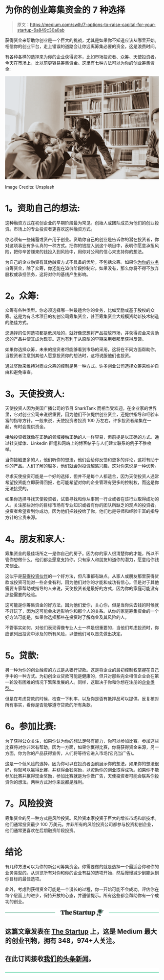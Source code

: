 # 为你的创业筹集资金的 7 种选择

> 原文：<https://medium.com/swlh/7-options-to-raise-capital-for-your-startup-6a849c30a0ab>

获得资金来帮助你创业是一个巨大的挑战，尤其是如果你不知道应该从哪里开始。相信你的创业平台，走上错误的道路会让你远离筹集必要的资金，这是浪费时间。

有各种各样的选择来为你的企业获得资本，比如市场投资者、众筹、天使投资者。今天在市场上，比以前更容易筹集资金。这里有七种方法可以为你的创业筹集资金:

![](img/21237c86a7b506fa6ef8fde6741c8b47.png)

Image Credits: Unsplash

# **1。资助自己的想法:**

这种融资方式在初创企业的早期阶段最为常见。创始人或团队成员为他们的创业投资。市场上的专业投资者更喜欢这种融资方式。

你必须有一些储蓄或资产用于创业。资助你自己的创业是告诉你的潜在投资者，你对这项事业有多认真的一种方式。把你的钱投入到这个项目中，表明你愿意承担风险，把你辛苦赚来的钱投入到风险中，用你对公司的信心来支持你的想法。

为自己的企业融资有其他融资方式不具备的优势，不包括众筹。如果你[为你的业务](https://www.entrepreneur.com/article/217376)自筹资金，除了众筹，你还能在溢价阶段控制它。如果没有，那么你将不得不放弃股权或承担债务，这将对你的基线产生影响。

# **2。众筹:**

众筹有各种类型。你必须选择哪一种最适合你的业务，比如奖励或基于股权的众筹。这是为有艺术项目的初创公司筹集资金，甚至筹集资金大规模资助新技术制造的绝佳方式。

您选择的任何选项都是低风险的，就好像您想将产品投放市场，并获得资金来资助您的产品并使其成为现实。这也有利于从原型的早期采用者那里获得反馈。

如果你选择众筹，未来的投资者将能够看到市场的采用，这将在不同方面帮助你。当投资者注意到其他人愿意投资你的想法时，这将说服他们也投资。

通过奖励来维持对商业众筹的控制是另一种方式。许多创业公司选择众筹来维护自由和避免审查。

# **3。天使投资人:**

天使投资人因为美国广播公司的节目 SharkTank 而相当受欢迎。在企业家的世界里，它对创业公司来说很重要，因为他们不仅提供创业资金，还提供指导和经验丰富的指导方针。一般来说，天使投资者投资 100 万左右，许多投资者聚集在一起，有时会提供资金。

接触投资者就像在正确的领域接触正确的人一样容易，但前提是以正确的方式。通过社交媒体、Linkedin 群组和网站上的博客帖子与人们建立联系的例子不胜枚举。

当你接触更多的人，他们听你的想法，他们会给你反馈和更多的评论，这将有助于你的产品。人们了解的越多，他们就会对投资越感兴趣，这对你来说是一种优势。

寻求天使投资可能是一个好的选择，但并不是每个人都适合，因为天使投资人通常希望投资能立即获得回报，也可能希望对你的企业管理有更多的控制权，而这是你无法接受的。

如果你选择寻找天使投资者，试着寻找和你从事同一行业或者在该行业取得成功的人。关注那些对你的目标市场有专业知识或者有你的团队所缺乏的观点的投资者。投资者希望看到你成功，因为他们把钱投给了你，他们也是导师和经验丰富的指导方针的宝贵来源。

# **4。朋友和家人:**

筹集资金的最佳场所之一是你自己的房子。因为你的家人很清楚你的才能，所以不管你想做什么，他们都会愿意支持你。只有家人和朋友知道你的潜力，愿意给你钱来创业。

这似乎是[获得投资伙伴](https://www.forbes.com/sites/mnewlands/2015/07/06/10-way-to-find-investors-for-your-startup/)的一个好方法，但凡事都有缺点。从家人或朋友那里获得贷款或投资可能对一些企业有利，因为他们对你的才能和成功有信心。但是对于其他需要专家帮助或指导的人来说，天使投资者是最好的方式，因为你的家庭可能没有那些需要的经验。

这可能是你筹集资金的好方法，因为他们爱你，关心你，但是当你失去钱的时候就不好玩了，因为这可能会永远影响你和那个人的关系。从你的家庭筹集资金的一个好方法可能是，如果你选择那些在投资时了解商业及其风险的人。

不管事实如何，对他们表现得像专业人士一样是很重要的，当他们考虑投资时，你应该列出投资中涉及的所有风险，以便他们可以首先做出决定。

# **5。贷款:**

另一种为你的创业融资的方式是从银行贷款。这是将企业的最初控制权掌握在自己手中的一种方式。为初创企业贷款可能是健康的，但只对那些完全相信企业会在第一轮没有困难的情况下繁荣发展的人。同样，这取决于你和你想在注册的[企业类型。](https://www.incparadise.net/company-types/)

但是在考虑贷款的时候，检查一下利率，以及你是否有抵押品可以提供。反复核对所有事实，看你是否能够遵守贷款的所有条款。

# **6。参加比赛:**

为了获得公众关注，如果你认为你的想法足够有能力，你可以参加比赛。参加这些比赛将对你非常有帮助，因为一方面，如果你赢得比赛，你将获得资金来源，另一方面，你为你的产品获得宣传，人们将等待它进入市场(它充当广告)。

这是一个低风险的选择，因为你可以在投资者面前展示你的想法，如果你的想法很好，你就可以赢得比赛，并获得金钱奖励，以资助你的创业取得成功。如果你不能参加比赛并赢得现金奖励，参加比赛就是为你做广告，天使投资者可能会联系你投资你的想法。两种方式对你来说都是胜利。

# **7。风险投资**

筹集资金的另一种方式是风险投资。风险资本家投资于巨大的增长市场和新技术。他们通常投资最少 100 万美元。并非所有的风险投资公司都参与投资初创企业，他们通常更喜欢在后期融资阶段投资。

# **结论**

有几种方法可以为你的新公司筹集资金。你需要做的就是选择一个最适合你和你的业务类型的。从浏览所有对你和你的企业有益的选项开始，然后慢慢减少到能达到你目标的最佳选项。

此外，考虑到获得资金可能是一个漫长的过程，你一开始可能不会成功。评估你在每个层面上的进步，保持开放的心态，并遵循提示。所有这些都会帮助你有一个成功的创业。

[![](img/308a8d84fb9b2fab43d66c117fcc4bb4.png)](https://medium.com/swlh)

## 这篇文章发表在 [The Startup](https://medium.com/swlh) 上，这是 Medium 最大的创业刊物，拥有 348，974+人关注。

## 在此订阅接收[我们的头条新闻](http://growthsupply.com/the-startup-newsletter/)。

[![](img/b0164736ea17a63403e660de5dedf91a.png)](https://medium.com/swlh)
